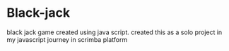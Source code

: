 # Black-jack
black jack game created using java script.
created this as a solo project in my javascript journey in scrimba platform
